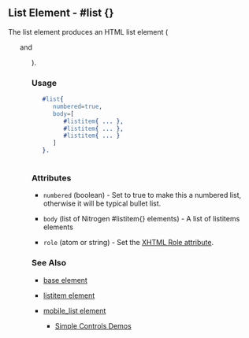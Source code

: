 
## List Element - #list {}

The list element produces an HTML list element (<ol> and <ul>).

### Usage

```erlang
   #list{
      numbered=true,
      body=[
         #listitem{ ... },
         #listitem{ ... },
         #listitem{ ... } 
      ]
   }.
	

```

### Attributes
  
   * `numbered` (boolean) - Set to true to make this a numbered list, otherwise it will be typical bullet list.
 
   * `body` (list of Nitrogen #listitem{} elements) - A list of listitems elements

   * `role` (atom or string) - Set the [XHTML Role attribute](http://www.w3.org/TR/xhtml-role/).

### See Also

 *  [base element](./element_base.md)

 *  [listitem element](./listitem.html) 

 *  [mobile_list element](./mobile_list.html)

	*  [Simple Controls Demos](http://nitrogenproject.com/demos/simplecontrols)

